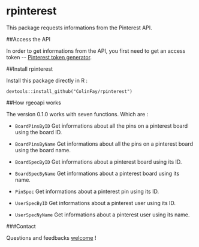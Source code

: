 # rpinterest
This package requests informations from the Pinterest API.

##Access the API 

In order to get informations from the API, you first need to get an access token -- [Pinterest token generator](https://developers.pinterest.com/tools/access_token/).

##Install rpinterest

Install this package directly in R : 

```{r}
devtools::install_github("ColinFay/rpinterest")
```

##How rgeoapi works

The version 0.1.0 works with seven functions. Which are :  

* `BoardPinsByID` Get informations about all the pins on a pinterest board using the board ID.

* `BoardPinsByName` Get informations about all the pins on a pinterest board using the board name.

* `BoardSpecByID` Get informations about a pinterest board using its ID.

* `BoardSpecByName` Get informations about a pinterest board using its name.

* `PinSpec` Get informations about a pinterest pin using its ID.

* `UserSpecByID` Get informations about a pinterest user using its ID.

* `UserSpecNyName` Get informations about a pinterest user using its name.

###Contact

Questions and feedbacks [welcome](mailto:contact@colinfay.me) !
